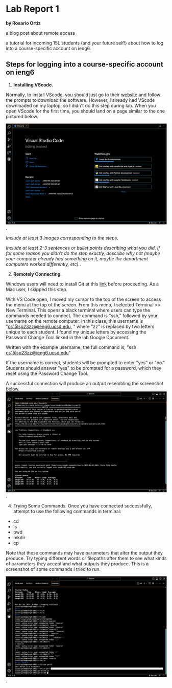 # Lab Report 1 
**by Rosario Ortiz**

 a blog post about remote access
 
a tutorial for incoming 15L students (and your future self!) about how to log into a course-specific account on ieng6.

## Steps for logging into a course-specific account on ieng6
1. **Installing VScode**.  

 Normally, to install VScode, you should just go to their [website](https://code.visualstudio.com/) and follow the prompts to download the software. However, I already had VScode downloaded on my laptop, so I didn't do this step during lab. When you open VScode for the first time, you should land on a page similar to the one pictured below.  

![Image](images/vsCode_ss.png). 

*Include at least 3 images corresponding to the steps*. 

*Include at least 2-3 sentences or bullet points describing what you did. If for some reason you didn’t do the step exactly, describe why not (maybe your computer already had something on it, maybe the department computers worked differently, etc).*. 

2. **Remotely Connecting**. 


Windows users will need to install Git at this [link](https://gitforwindows.org/) before proceeding. As a Mac user, I skipped this step. 

 With VS Code open, I moved my cursor to the top of the screen to access the menu at the top of the screen. From this menu, I selected Terminal >> New Terminal. This opens a black terminal where users can type the commands needed to connect. The command is "ssh," followed by your username on the remote computer. In this class, this username is "cs15lsp23zz@ieng6.ucsd.edu, " where "zz" is replaced by two letters unique to each student. I found my unique letters by accessing the Password Change Tool linked in the lab Google Document.  
 
  Written with the example username, the full command is, "ssh cs15lsp23zz@ieng6.ucsd.edu"
 
 If the username is correct, students will be prompted to enter "yes" or "no." Students should answer "yes" to be prompted for a password, which they reset using the Password Change Tool.   
  
  A successful connection will produce an output resembling the screenshot below.  
  ![Image](images/remote_access_ss.png). 
  
4. Trying Some Commands. 
 Once you have connected successfully, attempt to use the following commands in terminal:
 - cd 
 - ls
 - pwd
 - mkdir
 - cp

Note that these commands may have parameters that alter the output they produce. Try typing different words or filepaths after them to see what kinds of parameters they accept and what outputs they produce. This is a screenshot of some commands I tried to run.  

![Image](images/commands.png). 


